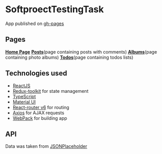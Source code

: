 # SoftproectTestingTask

App published on [gh-pages](https://xepmeyc.github.io/SoftproectTestingTask/)

## Pages

**[Home Page](https://xepmeyc.github.io/SoftproectTestingTask/)**
**[Posts](https://xepmeyc.github.io/SoftproectTestingTask/#/posts)**(page containing posts with comments)
**[Albums](https://xepmeyc.github.io/SoftproectTestingTask/#/albums)**(page containing photo albums)
**[Todos](https://xepmeyc.github.io/SoftproectTestingTask/#/todos)**(page containing todos lists)

## Technologies used

- [ReactJS](https://reactjs.org/)
- [Redux-toolkit](https://redux-toolkit.js.org/) for state management
- [TypeScript](https://www.typescriptlang.org/) 
- [Material UI](https://mui.com/) 
- [React-router v6](https://reactrouter.com/en/main) for routing
- [Axios](https://www.npmjs.com/package/axios) for AJAX requests
- [WebPack](https://www.npmjs.com/package/axios) for building app

## API
Data was taken from [JSONPlaceholder](https://jsonplaceholder.typicode.com/)
